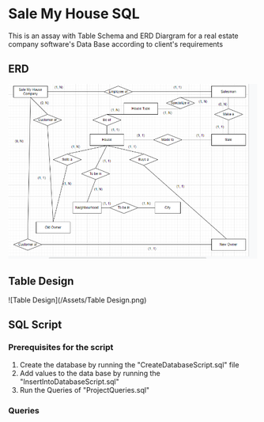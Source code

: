 
# Sale My House SQL

This is an assay with Table Schema and ERD Diargram for a real estate company software's Data Base according to client's requirements

  ## ERD
![ERD](/Assets/ERD.png)

## Table Design

![Table Design](/Assets/Table Design.png)

  

## SQL Script

### Prerequisites for the script
1. Create the database by running the "CreateDatabaseScript.sql" file
2. Add values to the data base by running the "InsertIntoDatabaseScript.sql"
3. Run the Queries of "ProjectQueries.sql"


### Queries

